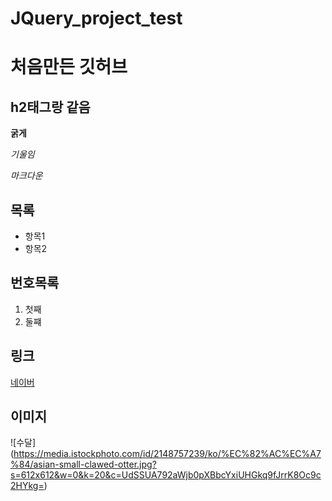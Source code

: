 # JQuery_project_test

# 처음만든 깃허브  

## h2태그랑 같음

**굵게**

*기울임*

_마크다운_

## 목록
- 항목1
- 항목2

## 번호목록
1. 첫째
2. 둘쨰

## 링크
[네이버](https://www.naver.com/)

## 이미지
![수달] (https://media.istockphoto.com/id/2148757239/ko/%EC%82%AC%EC%A7%84/asian-small-clawed-otter.jpg?s=612x612&w=0&k=20&c=UdSSUA792aWjb0pXBbcYxiUHGkq9fJrrK8Oc9c2HYkg=)